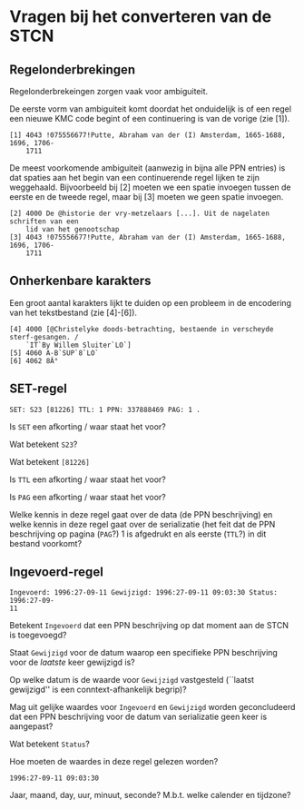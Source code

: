 # Vragen bij het converteren van de STCN

## Regelonderbrekingen

Regelonderbrekeingen zorgen vaak voor ambiguiteit.

De eerste vorm van ambiguiteit komt doordat het onduidelijk is of een regel
een nieuwe KMC code begint of een continuering is van de vorige (zie [1]).

~~~
[1] 4043 !075556677!Putte, Abraham van der (I) Amsterdam, 1665-1688, 1696, 1706-
    1711
~~~

De meest voorkomende ambiguiteit (aanwezig in bijna alle PPN entries)
is dat spaties aan het begin van een continuerende regel lijken te zijn
weggehaald. Bijvoorbeeld bij [2] moeten we een spatie invoegen tussen
de eerste en de tweede regel, maar bij [3] moeten we geen spatie invoegen.

~~~
[2] 4000 De @historie der vry-metzelaars [...]. Uit de nagelaten schriften van een
    lid van het genootschap
[3] 4043 !075556677!Putte, Abraham van der (I) Amsterdam, 1665-1688, 1696, 1706-
    1711
~~~

## Onherkenbare karakters

Een groot aantal karakters lijkt te duiden op een probleem in de encodering
van het tekstbestand (zie [4]-[6]).

~~~
[4] 4000 [@Christelyke doods-betrachting, bestaende in verscheyde sterf-gesangen. /
    `IT`By Willem Sluiter`LO`]
[5] 4060 A-B`SUP`8`LO`
[6] 4062 8Â°
~~~

## SET-regel

~~~
SET: S23 [81226] TTL: 1 PPN: 337888469 PAG: 1 .
~~~

Is `SET` een afkorting / waar staat het voor?

Wat betekent `S23`?

Wat betekent `[81226]`

Is `TTL` een afkorting / waar staat het voor?

Is `PAG` een afkorting / waar staat het voor?

Welke kennis in deze regel gaat over de data (de PPN beschrijving)
en welke kennis in deze regel gaat over de serializatie (het feit dat
de PPN beschrijving op pagina (`PAG`?) 1 is afgedrukt en als eerste (`TTL`?)
in dit bestand voorkomt?

## Ingevoerd-regel

~~~
Ingevoerd: 1996:27-09-11 Gewijzigd: 1996:27-09-11 09:03:30 Status: 1996:27-09-
11
~~~

Betekent `Ingevoerd` dat een PPN beschrijving op dat moment aan de STCN
is toegevoegd?

Staat `Gewijzigd` voor de datum waarop een specifieke PPN beschrijving
voor de _laatste_ keer gewijzigd is?

Op welke datum is de waarde voor `Gewijzigd` vastgesteld
(``laatst gewijzigd'' is een conntext-afhankelijk begrip)?

Mag uit gelijke waardes voor `Ingevoerd` en `Gewijzigd` worden geconcludeerd
dat een PPN beschrijving voor de datum van serializatie geen keer is
aangepast?

Wat betekent `Status`?

Hoe moeten de waardes in deze regel gelezen worden?
~~~
1996:27-09-11 09:03:30
~~~

Jaar, maand, day, uur, minuut, seconde?
M.b.t. welke calender en tijdzone?


